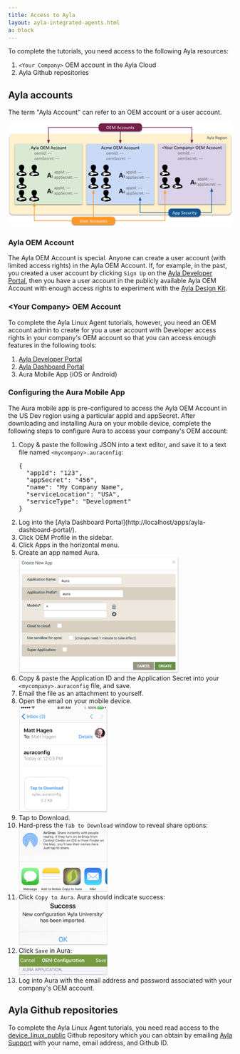 ```yaml
---
title: Access to Ayla
layout: ayla-integrated-agents.html
a: block
---
```


To complete the tutorials, you need access to the following Ayla resources:

1. <code>&lt;Your Company&gt;</code> OEM account in the Ayla Cloud
1. Ayla Github repositories

## Ayla accounts

The term "Ayla Account" can refer to an OEM account or a user account.

<a href="oem-user-accounts.png"><img src="oem-user-accounts.png" width="700"></a>

### Ayla OEM Account

The Ayla OEM Account is special. Anyone can create a user account (with limited access rights) in the Ayla OEM Account. If, for example, in the past, you created a user account by clicking <code>Sign Up</code> on the [Ayla Developer Portal](https://docs.aylanetworks.com/apps/ayla-developer-portal/), then you have a user account in the publicly available Ayla OEM Account with enough access rights to experiment with the [Ayla Design Kit](https://docs.aylanetworks.com/apps/ayla-developer-portal/). 

### &lt;Your Company&gt; OEM Account

To complete the Ayla Linux Agent tutorials, however, you need an OEM account admin to create for you a user account with Developer access rights in your company's OEM account so that you can access enough features in the following tools: 

1. [Ayla Developer Portal](https://docs.aylanetworks.com/apps/ayla-developer-portal/)
1. [Ayla Dashboard Portal](http://localhost/apps/ayla-dashboard-portal/)
1. Aura Mobile App (iOS or Android)

### Configuring the Aura Mobile App

The Aura mobile app is pre-configured to access the Ayla OEM Account in the US Dev region using a particular appId and appSecret. After downloading and installing Aura on your mobile device, complete the following steps to configure Aura to access your company's OEM account:

<ol>
<li>Copy & paste the following JSON into a text editor, and save it to a text file named <code>&lt;mycompany&gt;.auraconfig</code>:
<pre>
{
  "appId": "123",
  "appSecret": "456",
  "name": "My Company Name",
  "serviceLocation": "USA",
  "serviceType": "Development"
}
</pre>
</li>
<li>Log into the [Ayla Dashboard Portal](http://localhost/apps/ayla-dashboard-portal/).</li>
<li>Click OEM Profile in the sidebar.</li>
<li>Click Apps in the horizontal menu.</li>
<li>Create an app named Aura.</li>
<img src="create-aura-app-id.png" width="360">
<li>Copy & paste the Application ID and the Application Secret into your <code>&lt;mycompany&gt;.auraconfig</code> file, and save.</li>
<li>Email the file as an attachment to yourself.</li>
<li>Open the email on your mobile device.</li>
<img src="email.png" width="200">
<li>Tap to Download.</li>
<li>Hard-press the <code>Tab to Download</code> window to reveal share options:</li>
<img src="share.png" width="200">
<li>Click <code>Copy to Aura</code>. Aura should indicate success:</li>
<img src="success.png" width="200">
<li>Click <code>Save</code> in Aura:</li>
<img src="save.png" width="200">
<li>Log into Aura with the email address and password associated with your company's OEM account.</li>

</ol>

## Ayla Github repositories

To complete the Ayla Linux Agent tutorials, you need read access to the [device_linux_public](https://github.com/AylaNetworks/device_linux_public) Github repository which you can obtain by emailing [Ayla Support](https://connection.aylanetworks.com/s/contact-ayla-support) with your name, email address, and Github ID.
